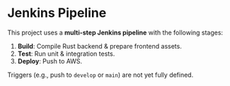 # Jenkins Pipeline

This project uses a **multi-step Jenkins pipeline** with the following stages:

1. **Build**: Compile Rust backend & prepare frontend assets.
2. **Test**: Run unit & integration tests.
3. **Deploy**: Push to AWS.

Triggers (e.g., push to `develop` or `main`) are not yet fully defined.
